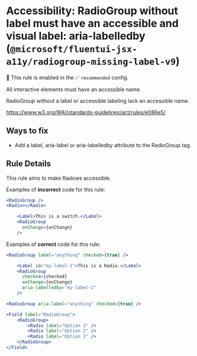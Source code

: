 # Accessibility: RadioGroup without label must have an accessible and visual label: aria-labelledby (`@microsoft/fluentui-jsx-a11y/radiogroup-missing-label-v9`)

💼 This rule is enabled in the ✅ `recommended` config.

<!-- end auto-generated rule header -->

All interactive elements must have an accessible name.

RadioGroup without a label or accessible labeling lack an accessible name.

<https://www.w3.org/WAI/standards-guidelines/act/rules/e086e5/>

## Ways to fix

-   Add a label, aria-label or aria-labelledby attribute to the RadioGroup tag.

## Rule Details

This rule aims to make Radioes accessible.

Examples of **incorrect** code for this rule:

```jsx
<RadioGroup />
<Radio></Radio>
```

```jsx
    <Label>This is a switch.</Label>
    <RadioGroup
      onChange={onChange}
    />
```

Examples of **correct** code for this rule:

```jsx
<RadioGroup label="anything" checked={true} />
```

```jsx
    <Label id="my-label-1">This is a Radio.</Label>
    <RadioGroup
      checked={checked}
      onChange={onChange}
      aria-labelledby="my-label-1"
    />
```

```jsx
<RadioGroup aria-label="anything" checked={true} />
```

```jsx
<Field label="RadioGroup">
    <RadioGroup>
        <Radio label="Option 1" />
        <Radio label="Option 2" />
        <Radio label="Option 3" />
    </RadioGroup>
</Field>
```
